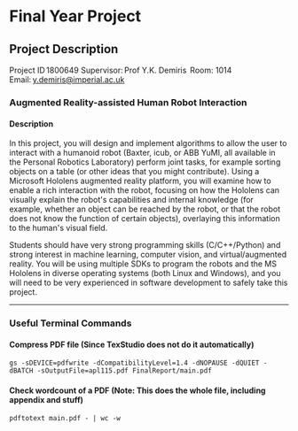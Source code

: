 # Final Year Project

## Project Description
Project ID 1800649 
Supervisor: Prof Y.K. Demiris  Room: 1014  Email: y.demiris@imperial.ac.uk 

### Augmented Reality-assisted Human Robot Interaction  
#### Description  

In this project, you will design and implement algorithms to allow the user to interact with a humanoid robot (Baxter, icub, or ABB YuMI, all available in the Personal Robotics Laboratory) perform joint tasks, for example sorting objects on a table (or other ideas that you might contribute). Using a Microsoft Hololens augmented reality platform, you will examine how to enable a rich interaction with the robot, focusing on how the Hololens can visually explain the robot's capabilities and internal knowledge (for example, whether an object can be reached by the robot, or that the robot does not know the function of certain objects), overlaying this information to the human's visual field.  

Students should have very strong programming skills (C/C++/Python) and strong interest in machine learning, computer vision, and virtual/augmented reality. You will be using multiple SDKs to program the robots and the MS Hololens in diverse operating systems (both Linux and Windows), and you will need to be very experienced in software development to safely take this project. 

___

### Useful Terminal Commands

#### Compress PDF file (Since TexStudio does not do it automatically)
```
gs -sDEVICE=pdfwrite -dCompatibilityLevel=1.4 -dNOPAUSE -dQUIET -dBATCH -sOutputFile=apl115.pdf FinalReport/main.pdf
```

#### Check wordcount of a PDF (Note: This does the whole file, including appendix and stuff)
```
pdftotext main.pdf - | wc -w
```
